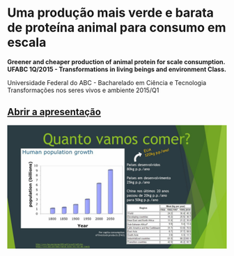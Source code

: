 # Uma produção mais verde e barata de proteína animal para consumo em escala

**Greener and cheaper production of animal protein for scale consumption. UFABC 1Q/2015 - Transformations in living beings and environment Class.**

Universidade Federal do ABC - Bacharelado em Ciência e Tecnologia  
Transformações nos seres vivos e ambiente 2015/Q1

## [Abrir a apresentação](./docs/SeminarioTSVA.ppsx)

![Quanto vamos comer?](./docs/images/SeminarioTSVA.jpg)
